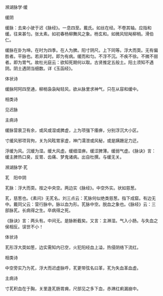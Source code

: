 濒湖脉学·缓

缓阴

缓脉：去来小驶于迟《脉经》。一息四至。戴氏。如丝在经。不卷其轴。应指和缓。往来甚匀。张太素。如初春杨柳舞风之象。杨玄和。如微风轻飐柳梢。滑伯仁。

缓脉在卦为坤。在时为四季。在人为脾。阳寸阴尺。上下同等。浮大而耎。无有偏胜者。平脉也。若非其时。即为有病。缓而和匀。不浮不沉。不疾不徐。不微不弱者。即为胃气。故杜光庭云：欲知死期何以取。古贤推定五般土。阳土须知不遇阴。阴土遇阴当细数。详《玉函经》。

体状诗

缓脉阿阿四至通，柳梢袅袅飐轻风，欲从脉里求神气，只在从容和缓中。

相类诗

见迟脉

主病诗

缓脉营衰卫有余，或风或湿或脾虚，上为项强下痿痹，分别浮沉大小区。

寸缓风邪项背拘，关为风眩胃家虚，神门濡泄或风秘，或是蹒跚足力迂。

浮缓为风。沉缓为湿。缓大风虚。缓细湿痹。缓涩脾薄。缓弱气虚。《脉诀》言：缓主脾热口臭，反胃、齿痛、梦鬼诸病。出自杜撰。与缓无关。

濒湖脉学·芤

芤　阳中阴

芤脉：浮大而耎。按之中央空。两边实《脉经》。中空外实。状如慈葱。

芤，慈葱也。《素问》无芤名。刘三点云：芤脉何似绝类慈葱。指下成窟。有边无中。戴同父云：营行脉中。脉以血为形。芤脉中空。脱血之象也。《脉经》云：三部脉芤。长病得之生。卒病得之死。

《脉诀》言：两头有。中间无。是脉断截矣。又言：主淋湿。气入小肠。与失血之侯相反。误世不小！

体状诗

芤形浮大耎如葱，边实需知内已空，火犯阳经血上溢，热侵阴络下流红。

相类诗

中空旁实乃为芤，浮大而迟虚脉呼，芤更带弦名曰革，芤为失血革血虚。

主病诗

寸芤积血在于胸，关里逢芤肠胃痈，尺部见之多下血，赤淋红痢漏崩中。


